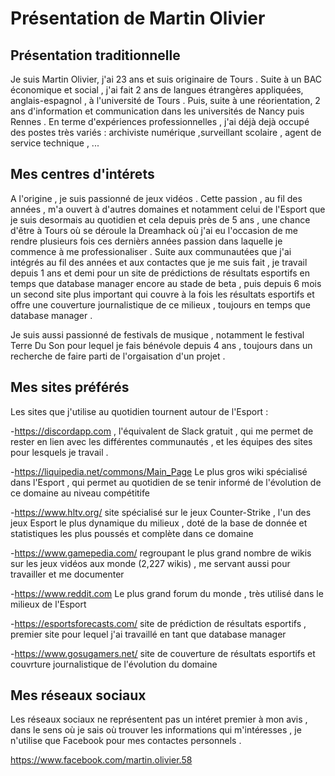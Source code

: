 # Présentation de Martin Olivier

## Présentation traditionnelle

Je suis Martin Olivier, j'ai 23 ans et suis originaire de Tours .
Suite à un BAC économique et social , j'ai fait 2 ans de langues étrangères appliquées, anglais-espagnol , à l'université de Tours .
Puis, suite à une réorientation, 2 ans d'information et communication dans les universités de Nancy puis Rennes .
En terme d'expériences professionnelles , j'ai déjà dejà occupé des postes très variés : archiviste numérique ,surveillant scolaire , agent de service technique , ...


## Mes centres d'intérets 

A l'origine , je suis passionné de jeux vidéos . Cette passion , au fil des années , m'a ouvert à d'autres domaines et notamment celui de l'Esport que je suis desormais au quotidien et cela depuis près de 5 ans , une chance d'être à Tours où se déroule la Dreamhack où j'ai eu l'occasion de me rendre plusieurs fois ces dernièrs années 
passion dans laquelle je commence à me professionaliser . Suite aux communautées que j'ai intégrés au fil des années et aux contactes que je me suis fait , je travail depuis 1 ans et demi pour un site de prédictions de résultats esportifs en temps que database manager encore au stade de beta ,
puis depuis 6 mois un second site plus important qui couvre à la fois les résultats esportifs et offre une couverture journalistique  de ce milieux , toujours en temps que database manager .

Je suis aussi passionné de festivals de musique ,  notamment le festival Terre Du Son pour lequel je fais bénévole depuis 4 ans , toujours dans un recherche de faire parti de l'orgaisation d'un projet .

## Mes sites préférés 

Les sites que j'utilise au quotidien tournent autour de l'Esport :

-https://discordapp.com , l'équivalent de Slack gratuit , qui me permet de rester en lien avec les différentes communautés , et les équipes des sites pour lesquels je travail .

-https://liquipedia.net/commons/Main_Page Le plus gros wiki spécialisé dans l'Esport , qui permet au quotidien de se tenir informé de l'évolution de ce domaine au niveau compétitife

-https://www.hltv.org/  site spécialisé sur le jeux Counter-Strike , l'un des jeux Esport le plus dynamique du milieux , doté de la base de donnée et statistiques les plus poussés et complète dans ce domaine

-https://www.gamepedia.com/ regroupant le plus grand nombre de wikis sur les jeux vidéos aux monde (2,227 wikis) , me servant aussi pour travailler et me documenter 

-https://www.reddit.com Le plus grand forum du monde , très utilisé dans le milieux de l'Esport 

-https://esportsforecasts.com/ site de prédiction de résultats esportifs , premier site pour lequel j'ai travaillé en tant que database manager 

-https://www.gosugamers.net/ site de couverture de résultats esportifs et couvrture journalistique de l'évolution du domaine


## Mes réseaux sociaux

Les réseaux sociaux ne représentent pas un intéret premier à mon avis , dans le sens où je sais où trouver les informations qui m'intéresses , je n'utilise que Facebook pour mes contactes personnels .

https://www.facebook.com/martin.olivier.58
